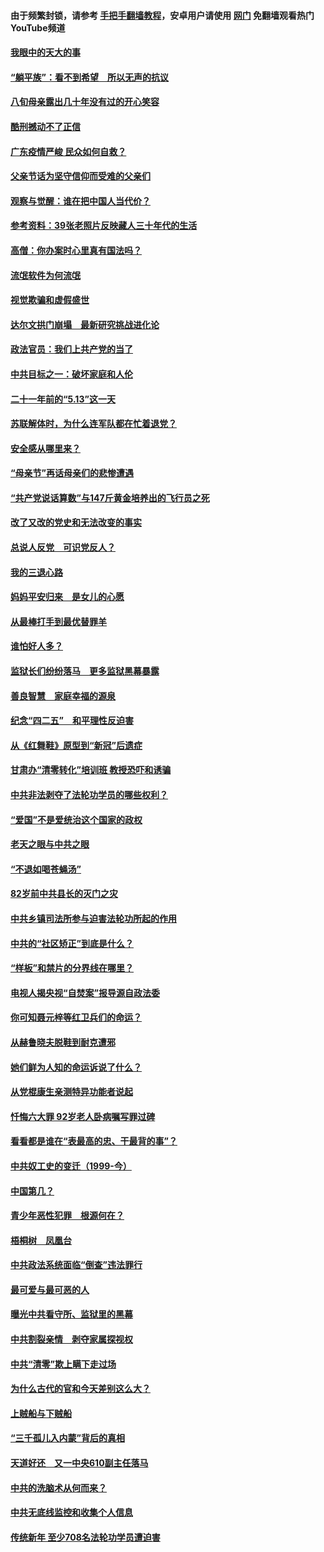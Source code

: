 #### 由于频繁封锁，请参考 [手把手翻墙教程](https://github.com/gfw-breaker/guides/wiki/)，安卓用户请使用 [网门](https://github.com/gfw-breaker/nogfw/blob/master/dl.md?t=07050600) 免翻墙观看热门YouTube频道 

#### [我眼中的天大的事](../pages/19/427619.md?t=07050600) 

#### [“躺平族”：看不到希望　所以无声的抗议](../pages/19/427464.md?t=07050600) 

#### [八旬母亲露出几十年没有过的开心笑容](../pages/19/427429.md?t=07050600) 

#### [酷刑撼动不了正信](../pages/19/427414.md?t=07050600) 

#### [广东疫情严峻 民众如何自救？](../pages/19/427311.md?t=07050600) 

#### [父亲节话为坚守信仰而受难的父亲们](../pages/19/427033.md?t=07050600) 

#### [观察与觉醒：谁在把中国人当代价？](../pages/19/426987.md?t=07050600) 

#### [参考资料：39张老照片反映藏人三十年代的生活](../pages/19/426471.md?t=07050600) 

#### [高僧：你办案时心里真有国法吗？](../pages/19/426530.md?t=07050600) 

#### [流氓软件为何流氓](../pages/19/426531.md?t=07050600) 

#### [视觉欺骗和虚假盛世](../pages/19/426443.md?t=07050600) 

#### [达尔文拱门崩塌　最新研究挑战进化论](../pages/19/426009.md?t=07050600) 

#### [政法官员：我们上共产党的当了](../pages/19/425351.md?t=07050600) 

#### [中共目标之一：破坏家庭和人伦](../pages/19/424454.md?t=07050600) 

#### [二十一年前的“5.13”这一天](../pages/19/424814.md?t=07050600) 

#### [苏联解体时，为什么连军队都在忙着退党？](../pages/19/424335.md?t=07050600) 

#### [安全感从哪里来？](../pages/19/424336.md?t=07050600) 

#### [“母亲节”再话母亲们的悲惨遭遇](../pages/19/424234.md?t=07050600) 

#### [“共产党说话算数”与147斤黄金培养出的飞行员之死](../pages/19/424115.md?t=07050600) 

#### [改了又改的党史和无法改变的事实](../pages/19/424037.md?t=07050600) 

#### [总说人反党　可识党反人？](../pages/19/423820.md?t=07050600) 

#### [我的三退心路](../pages/19/423876.md?t=07050600) 

#### [妈妈平安归来　是女儿的心愿](../pages/19/423947.md?t=07050600) 

#### [从最棒打手到最优替罪羊](../pages/19/423819.md?t=07050600) 

#### [谁怕好人多？](../pages/19/423774.md?t=07050600) 

#### [监狱长们纷纷落马　更多监狱黑幕暴露](../pages/19/423787.md?t=07050600) 

#### [善良智慧　家庭幸福的源泉](../pages/19/423632.md?t=07050600) 

#### [纪念“四二五”　和平理性反迫害](../pages/19/423660.md?t=07050600) 

#### [从《红舞鞋》原型到“新冠”后遗症](../pages/19/423509.md?t=07050600) 

#### [甘肃办“清零转化”培训班 教授恐吓和诱骗](../pages/19/423498.md?t=07050600) 

#### [中共非法剥夺了法轮功学员的哪些权利？](../pages/19/423392.md?t=07050600) 

#### [“爱国”不是爱统治这个国家的政权](../pages/19/423029.md?t=07050600) 

#### [老天之眼与中共之眼](../pages/19/423378.md?t=07050600) 

#### [“不退如喝苍蝇汤”](../pages/19/423287.md?t=07050600) 

#### [82岁前中共县长的灭门之灾](../pages/19/423055.md?t=07050600) 

#### [中共乡镇司法所参与迫害法轮功所起的作用](../pages/19/423064.md?t=07050600) 

#### [中共的“社区矫正”到底是什么？](../pages/19/422870.md?t=07050600) 

#### [“样板”和禁片的分界线在哪里？](../pages/19/422704.md?t=07050600) 

#### [电视人揭央视“自焚案”报导源自政法委](../pages/19/422770.md?t=07050600) 

#### [你可知聂元梓等红卫兵们的命运？](../pages/19/422848.md?t=07050600) 

#### [从赫鲁晓夫脱鞋到耐克遭邪](../pages/19/422826.md?t=07050600) 

#### [她们鲜为人知的命运诉说了什么？](../pages/19/422754.md?t=07050600) 

#### [从党棍康生亲测特异功能者说起](../pages/19/422657.md?t=07050600) 

#### [忏悔六大罪 92岁老人卧病嘱写罪过碑](../pages/19/422750.md?t=07050600) 

#### [看看都是谁在“表最高的忠、干最背的事”？](../pages/19/422703.md?t=07050600) 

#### [中共奴工史的变迁（1999-今）](../pages/19/422656.md?t=07050600) 

#### [中国第几？](../pages/19/422496.md?t=07050600) 

#### [青少年恶性犯罪　根源何在？](../pages/19/422449.md?t=07050600) 

#### [梧桐树　凤凰台](../pages/19/422442.md?t=07050600) 

#### [中共政法系统面临“倒查”违法罪行](../pages/19/422497.md?t=07050600) 

#### [最可爱与最可恶的人](../pages/19/422448.md?t=07050600) 

#### [曝光中共看守所、监狱里的黑幕](../pages/19/422390.md?t=07050600) 

#### [中共割裂亲情　剥夺家属探视权](../pages/19/422364.md?t=07050600) 

#### [中共“清零”欺上瞒下走过场](../pages/19/422306.md?t=07050600) 

#### [为什么古代的官和今天差别这么大？](../pages/19/422228.md?t=07050600) 

#### [上贼船与下贼船](../pages/19/422276.md?t=07050600) 

#### [“三千孤儿入内蒙”背后的真相](../pages/19/422229.md?t=07050600) 

#### [天道好还　又一中央610副主任落马](../pages/19/422155.md?t=07050600) 

#### [中共的洗脑术从何而来？](../pages/19/422154.md?t=07050600) 

#### [中共无底线监控和收集个人信息](../pages/19/422039.md?t=07050600) 

#### [传统新年 至少708名法轮功学员遭迫害](../pages/19/421946.md?t=07050600) 

